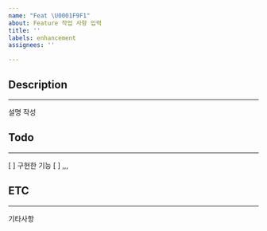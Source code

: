 ```yaml
---
name: "Feat \U0001F9F1"
about: Feature 작업 사항 입력
title: ''
labels: enhancement
assignees: ''

---
```


## Description
---
설명 작성

## Todo
---
[ ] 구현한 기능
[ ] ,,,

## ETC
---
기타사항
